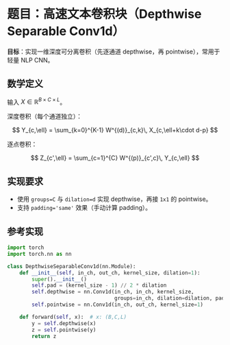 # 题目：高速文本卷积块（Depthwise Separable Conv1d）

**目标**：实现一维深度可分离卷积（先逐通道 depthwise，再 pointwise），常用于轻量 NLP CNN。

## 数学定义

输入 $X \in \mathbb{R}^{B \times C \times L}$。

深度卷积（每个通道独立）：

$$
Y_{c,\ell} = \sum_{k=0}^{K-1} W^{(d)}_{c,k}\, X_{c,\ell+k\cdot d-p}
$$

逐点卷积：

$$
Z_{c',\ell} = \sum_{c=1}^{C} W^{(p)}_{c',c}\, Y_{c,\ell}
$$

## 实现要求

- 使用 `groups=C` 与 `dilation=d` 实现 depthwise，再接 `1x1` 的 pointwise。
- 支持 `padding='same'` 效果（手动计算 padding）。

## 参考实现

```python
import torch
import torch.nn as nn

class DepthwiseSeparableConv1d(nn.Module):
    def __init__(self, in_ch, out_ch, kernel_size, dilation=1):
        super().__init__()
        self.pad = (kernel_size - 1) // 2 * dilation
        self.depthwise = nn.Conv1d(in_ch, in_ch, kernel_size,
                                   groups=in_ch, dilation=dilation, padding=self.pad)
        self.pointwise = nn.Conv1d(in_ch, out_ch, kernel_size=1)

    def forward(self, x):  # x: (B,C,L)
        y = self.depthwise(x)
        z = self.pointwise(y)
        return z
```
